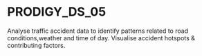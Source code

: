# PRODIGY_DS_05

Analyse traffic accident data to identify patterns related to road conditions,weather and time of day.
Visualise accident hotspots & contributing factors.
